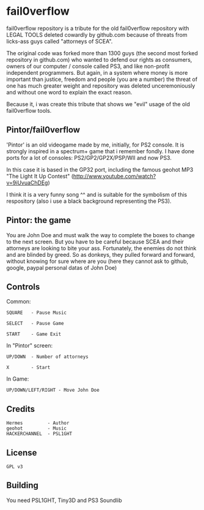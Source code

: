 fail0verflow
============

fail0verflow repository is a tribute for the old fail0verflow repository with LEGAL TOOLS deleted 
cowardly by github.com because of threats from licks-ass guys called "attorneys of SCEA".

The original code was forked more than 1300 guys (the second most forked repository in github.com)
who wanted to defend our rights as consumers, owners of our computer / console called PS3, and
like non-profit independent programmers. But again, in a system where money is more important than
justice, freedom and people (you are a number) the threat of one has much greater weight and repository
was deleted unceremoniously and without one word to explain the exact reason.

Because it, i was create this tribute that shows we "evil" usage of the old fail0verflow tools.

Pintor/fail0verflow
-------------------

'Pintor' is an old videogame made by me, initially, for PS2 console. It is strongly inspired in a
spectrum+ game that i remember fondly. I have done ports for a lot of consoles: PS2/GP2/GP2X/PSP/WII
and now PS3.

In this case it is based in the GP32 port, including the famous geohot MP3 "The Light It Up Contest"
(http://www.youtube.com/watch?v=9iUvuaChDEg)

I think it is a very funny song ^^ and is suitable for the symbolism of this respository (also i use a
black background representing the PS3).

Pintor: the game
----------------

You are John Doe and must walk the way to complete the boxes to change to the next screen. But you have
to be careful because SCEA and their attorneys are looking to bite your ass. Fortunately, the enemies do
not think and are blinded by greed. So as donkeys, they pulled forward and forward, without knowing for 
sure where are you (here they cannot ask to github, google, paypal personal datas of John Doe)

Controls
--------

Common:

    SQUARE   - Pause Music

    SELECT   - Pause Game

    START    - Game Exit

In "Pintor" screen:

    UP/DOWN  - Number of attorneys

    X        - Start

In Game:

    UP/DOWN/LEFT/RIGHT - Move John Doe

Credits
-------

    Hermes         - Author
    geohot         - Music
    HACKERCHANNEL  - PSL1GHT

License
-------
    
    GPL v3


Building
--------

You need PSL1GHT, Tiny3D and PS3 Soundlib


